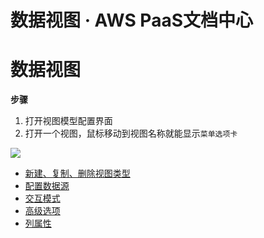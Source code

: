 # 数据视图 · AWS PaaS文档中心

# 数据视图

**步骤**

  1. 打开视图模型配置界面
  2. 打开一个视图，鼠标移动到视图名称就能显示`菜单选项卡`

[![](https://docs.awspaas.com/user-manual/aws-pass-console-user-manual-dw-vue3.0-64ga/new_dw/13.png)](<13.png>)

  * [新建、复制、删除视图类型](<new_view.html>)
  * [配置数据源](<data_source.html>)
  * [交互模式](<model.html>)
  * [高级选项](<options.html>)
  * [列属性](<culum.html>)
